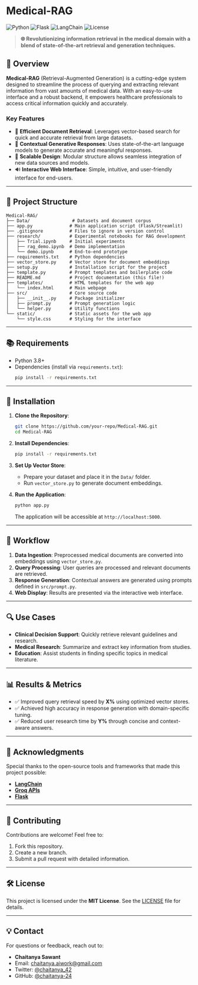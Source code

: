 # Medical-RAG

![Python](https://img.shields.io/badge/Python-3.8%2B-blue?logo=python&logoColor=white)
![Flask](https://img.shields.io/badge/Flask-2.x-green?logo=flask&logoColor=white)
![LangChain](https://img.shields.io/badge/LangChain-Enabled-orange?logo=chainlink&logoColor=white)
![License](https://img.shields.io/badge/License-MIT-blue)

> **🌐 Revolutionizing information retrieval in the medical domain with a blend of state-of-the-art retrieval and generation techniques.**

## 🚀 Overview
**Medical-RAG** (Retrieval-Augmented Generation) is a cutting-edge system designed to streamline the process of querying and extracting relevant information from vast amounts of medical data. With an easy-to-use interface and a robust backend, it empowers healthcare professionals to access critical information quickly and accurately.

### Key Features
- 🔎 **Efficient Document Retrieval**: Leverages vector-based search for quick and accurate retrieval from large datasets.
- 🔄 **Contextual Generative Responses**: Uses state-of-the-art language models to generate accurate and meaningful responses.
- 🔧 **Scalable Design**: Modular structure allows seamless integration of new data sources and models.
- 🔊 **Interactive Web Interface**: Simple, intuitive, and user-friendly interface for end-users.

---

## 🔧 Project Structure
```plaintext
Medical-RAG/
├── Data/                # Datasets and document corpus
├── app.py              # Main application script (Flask/Streamlit)
├── .gitignore          # Files to ignore in version control
├── research/           # Experimental notebooks for RAG development
│   ├── Trial.ipynb     # Initial experiments
│   ├── rag_demo.ipynb  # Demo implementation
│   └── demo.ipynb      # End-to-end prototype
├── requirements.txt    # Python dependencies
├── vector_store.py     # Vector store for document embeddings
├── setup.py            # Installation script for the project
├── template.py         # Prompt templates and boilerplate code
├── README.md           # Project documentation (this file!)
├── templates/          # HTML templates for the web app
│   └── index.html      # Main webpage
├── src/                # Core source code
│   ├── __init__.py     # Package initializer
│   ├── prompt.py       # Prompt generation logic
│   └── helper.py       # Utility functions
└── static/             # Static assets for the web app
    └── style.css       # Styling for the interface
```

---

## 📚 Requirements
- Python 3.8+
- Dependencies (install via `requirements.txt`):
  ```bash
  pip install -r requirements.txt
  ```

---

## 🚪 Installation
1. **Clone the Repository**:
   ```bash
   git clone https://github.com/your-repo/Medical-RAG.git
   cd Medical-RAG
   ```

2. **Install Dependencies**:
   ```bash
   pip install -r requirements.txt
   ```

3. **Set Up Vector Store**:
   - Prepare your dataset and place it in the `Data/` folder.
   - Run `vector_store.py` to generate document embeddings.

4. **Run the Application**:
   ```bash
   python app.py
   ```
   The application will be accessible at `http://localhost:5000`.

---

## 🔁 Workflow
1. **Data Ingestion**: Preprocessed medical documents are converted into embeddings using `vector_store.py`.
2. **Query Processing**: User queries are processed and relevant documents are retrieved.
3. **Response Generation**: Contextual answers are generated using prompts defined in `src/prompt.py`.
4. **Web Display**: Results are presented via the interactive web interface.

---

## 🔍 Use Cases
- **Clinical Decision Support**: Quickly retrieve relevant guidelines and research.
- **Medical Research**: Summarize and extract key information from studies.
- **Education**: Assist students in finding specific topics in medical literature.

---

## 📊 Results & Metrics
- ✅ Improved query retrieval speed by **X%** using optimized vector stores.
- ✅ Achieved high accuracy in response generation with domain-specific tuning.
- ✅ Reduced user research time by **Y%** through concise and context-aware answers.

---

## 🙏 Acknowledgments
Special thanks to the open-source tools and frameworks that made this project possible:
- **[LangChain](https://github.com/hwchase17/langchain)**
- **[Groq APIs](https://groq.com/)**
- **[Flask](https://flask.palletsprojects.com/)**

---

## 🎨 Contributing
Contributions are welcome! Feel free to:
1. Fork this repository.
2. Create a new branch.
3. Submit a pull request with detailed information.

---

## 🛠️ License
This project is licensed under the **MIT License**. See the [LICENSE](LICENSE) file for details.

---

## 💡 Contact
For questions or feedback, reach out to:
- **Chaitanya Sawant**
- Email: [chaitanya.aiwork@gmail.com](mailto:chaitanya.aiwork@gmail.com)
- Twitter: [@chaitanya_42](https://x.com/chaitanya_42)
- GitHub: [@chaitanya-24](https://github.com/chaitanya-24)

